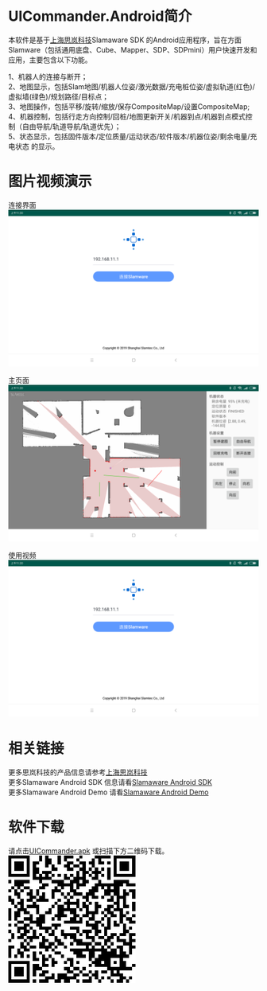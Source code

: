 # UICommander.Android简介
本软件是基于[上海思岚科技](https://www.slamtec.com/)Slamaware SDK 的Android应用程序，旨在方面Slamware（包括通用底盘、Cube、Mapper、SDP、SDPmini）用户快速开发和应用，主要包含以下功能。

1、机器人的连接与断开；  
2、地图显示，包括Slam地图/机器人位姿/激光数据/充电桩位姿/虚拟轨道(红色)/虚拟墙(绿色)/规划路径/目标点；  
3、地图操作，包括平移/旋转/缩放/保存CompositeMap/设置CompositeMap;
4、机器控制，包括行走方向控制/回桩/地图更新开关/机器到点/机器到点模式控制（自由导航/轨道导航/轨道优先）；  
5、状态显示，包括固件版本/定位质量/运动状态/软件版本/机器位姿/剩余电量/充电状态 的显示。  

# 图片视频演示
连接界面
![连接界面](pic/connect.png)

主页面
![主页面](pic/monitor.png)

使用视频
[![使用视频](pic/connect.png)](pic/demo.mp4)

# 相关链接
更多思岚科技的产品信息请参考[上海思岚科技](https://www.slamtec.com/)  
更多Slamaware Android SDK 信息请看[Slamaware Android SDK](http://developer.slamtec.com/docs/slamware/android-sdk/2.6.0_rtm/)  
更多Slamaware Android Demo 请看[Slamaware Android Demo](https://github.com/SlamtecSupport/SlamwareApplicationDemos-Android)  

# 软件下载
请点击[UICommander.apk](https://github.com/SlamtecSupport/UICommander.Android/raw/master/apk/UIcommander.apk)  或扫描下方二维码下载。  
![下载链接](pic/logo.png)
